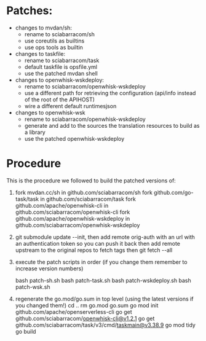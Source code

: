 # Patches:

- changes to mvdan/sh:
   - rename to sciabarracom/sh
   - use coreutils as builtins
   - use ops tools as builtin
- changes to taskfile: 
   - rename to sciabarracom/task
    - default taskfile is opsfile.yml 
    - use the patched mvdan shell
- changes to openwhisk-wskdeploy:
    - rename to sciabarracom/openwhisk-wskdeploy
    - use a different path for retrieving the configuration (api/info instead of the root of the APIHOST)
    - wire a different default runtimesjson
- changes to openwhisk-wsk
    - rename to sciabarracom/openwhisk-wskdeploy
    - generate and add to the sources the translation resources to build as a library
    - use the patched openwhisk-wskdeploy
       
# Procedure

This is the procedure we followed to build the patched versions of:
 
1. fork mvdan.cc/sh in github.com/sciabarracom/sh
   fork github.com/go-task/task in github.com/sciabarracom/task
   fork github.com/apache/openwhisk-cli in github.com/sciabarracom/openwhisk-cli
   fork github.com/apache/openwhisk-wskdeploy in github.com/sciabarracom/openwhisk-wskdeploy

3. git submodule update --init, 
   then add remote orig-auth with an url with an authentication token so you can push it  back
   then add remote upstream to the original repos to fetch tags
   then git fetch --all

3. execute the patch scripts in order (if you change them remember to increase version numbers)

   bash patch-sh.sh
   bash patch-task.sh
   bash patch-wskdeploy.sh
   bash patch-wsk.sh

4. regenerate the go.mod/go.sum in top level (using the latest versions  if you changed them!)
cd ..
rm go.mod go.sum
go mod init github.com/apache/openserverless-cli
go get github.com/sciabarracom/openwhisk-cli@v1.2.1
go get github.com/sciabarracom/task/v3/cmd/taskmain@v3.38.9
go mod tidy
go build

